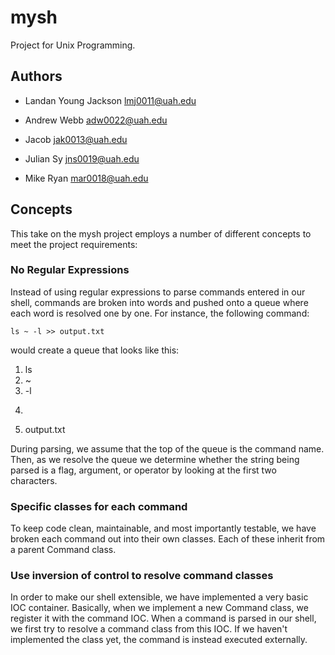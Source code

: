 mysh
====

Project for Unix Programming.

## Authors

* Landan Young Jackson <lmj0011@uah.edu>

* Andrew Webb <adw0022@uah.edu>

* Jacob <jak0013@uah.edu>

* Julian Sy <jns0019@uah.edu>

* Mike Ryan <mar0018@uah.edu>

## Concepts

This take on the mysh project employs a number of different concepts to meet the project requirements:

### No Regular Expressions

Instead of using regular expressions to parse commands entered in our shell, commands are broken into words and pushed onto a queue where each word is resolved one by one. For instance, the following command:

    ls ~ -l >> output.txt

would create a queue that looks like this:

1. ls
2. ~
3. -l
4. >>
5. output.txt

During parsing, we assume that the top of the queue is the command name. Then, as we resolve the queue we determine whether the string being parsed is a flag, argument, or operator by looking at the first two characters.

### Specific classes for each command

To keep code clean, maintainable, and most importantly testable, we have broken each command out into their own classes. Each of these inherit from a parent Command class.

### Use inversion of control to resolve command classes

In order to make our shell extensible, we have implemented a very basic IOC container. Basically, when we implement a new Command class, we register it with the command IOC. When a command is parsed in our shell, we first try to resolve a command class from this IOC. If we haven't implemented the class yet, the command is instead executed externally.
